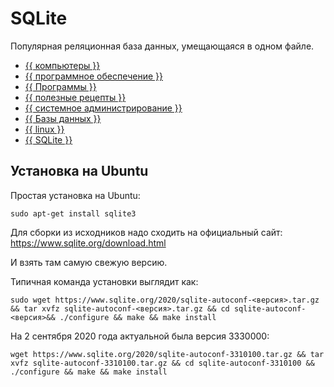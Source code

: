 # SQLite

Популярная реляционная база данных, умещающаяся в одном файле.



- [{{ компьютеры }}](../../__tags/kompytery.md)
- [{{ программное обеспечение }}](../../__tags/programmnoe_obespechenie.md)
- [{{ Программы }}](../../__tags/programmy.md)
- [{{ полезные рецепты }}](../../__tags/poleznye_retsepty.md)
- [{{ системное администрирование }}](../../__tags/sistemnoe_administrirovanie.md)
- [{{ Базы данных }}](../../__tags/bazy_dannyh.md)
- [{{ linux }}](../../__tags/linux.md)
- [{{ SQLite }}](../../__tags/sqlite.md)


## Установка на Ubuntu

Простая установка на Ubuntu:

```shell
sudo apt-get install sqlite3
```

Для сборки из исходников надо сходить на официальный сайт:
https://www.sqlite.org/download.html

И взять там самую свежую версию.

Типичная команда установки выглядит как:

```shell
sudo wget https://www.sqlite.org/2020/sqlite-autoconf-<версия>.tar.gz && tar xvfz sqlite-autoconf-<версия>.tar.gz && cd sqlite-autoconf-<версия>&& ./configure && make && make install
```

На 2 сентября 2020 года актуальной была версия 3330000:

```shell
wget https://www.sqlite.org/2020/sqlite-autoconf-3310100.tar.gz && tar xvfz sqlite-autoconf-3310100.tar.gz && cd sqlite-autoconf-3310100 && ./configure && make && make install
```
